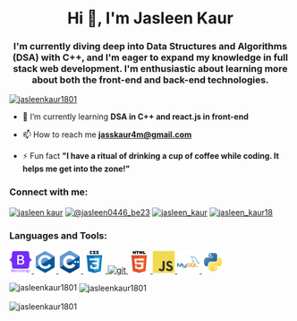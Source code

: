 <h1 align="center">Hi 👋, I'm Jasleen Kaur</h1>
<h3 align="center">I'm currently diving deep into Data Structures and Algorithms (DSA) with C++, and I'm eager to expand my knowledge in full stack web development. I'm enthusiastic about learning more about both the front-end and back-end technologies.</h3>

<p align="left"> <a href="https://github.com/ryo-ma/github-profile-trophy"><img src="https://github-profile-trophy.vercel.app/?username=jasleenkaur1801" alt="jasleenkaur1801" /></a> </p>

- 🌱 I’m currently learning **DSA in C++ and react.js in front-end**

- 📫 How to reach me **jasskaur4m@gmail.com**

- ⚡ Fun fact **"I have a ritual of drinking a cup of coffee while coding. It helps me get into the zone!"**

<h3 align="left">Connect with me:</h3>
<p align="left">
<a href="https://linkedin.com/in/jasleen kaur" target="blank"><img align="center" src="https://raw.githubusercontent.com/rahuldkjain/github-profile-readme-generator/master/src/images/icons/Social/linked-in-alt.svg" alt="jasleen kaur" height="30" width="40" /></a>
<a href="https://www.hackerrank.com/@jasleen0446_be23" target="blank"><img align="center" src="https://raw.githubusercontent.com/rahuldkjain/github-profile-readme-generator/master/src/images/icons/Social/hackerrank.svg" alt="@jasleen0446_be23" height="30" width="40" /></a>
<a href="https://codeforces.com/profile/jasleen_kaur" target="blank"><img align="center" src="https://raw.githubusercontent.com/rahuldkjain/github-profile-readme-generator/master/src/images/icons/Social/codeforces.svg" alt="jasleen_kaur" height="30" width="40" /></a>
<a href="https://www.leetcode.com/jasleen_kaur18" target="blank"><img align="center" src="https://raw.githubusercontent.com/rahuldkjain/github-profile-readme-generator/master/src/images/icons/Social/leet-code.svg" alt="jasleen_kaur18" height="30" width="40" /></a>
</p>

<h3 align="left">Languages and Tools:</h3>
<p align="left"> <a href="https://getbootstrap.com" target="_blank" rel="noreferrer"> <img src="https://raw.githubusercontent.com/devicons/devicon/master/icons/bootstrap/bootstrap-plain-wordmark.svg" alt="bootstrap" width="40" height="40"/> </a> <a href="https://www.cprogramming.com/" target="_blank" rel="noreferrer"> <img src="https://raw.githubusercontent.com/devicons/devicon/master/icons/c/c-original.svg" alt="c" width="40" height="40"/> </a> <a href="https://www.w3schools.com/cpp/" target="_blank" rel="noreferrer"> <img src="https://raw.githubusercontent.com/devicons/devicon/master/icons/cplusplus/cplusplus-original.svg" alt="cplusplus" width="40" height="40"/> </a> <a href="https://www.w3schools.com/css/" target="_blank" rel="noreferrer"> <img src="https://raw.githubusercontent.com/devicons/devicon/master/icons/css3/css3-original-wordmark.svg" alt="css3" width="40" height="40"/> </a> <a href="https://git-scm.com/" target="_blank" rel="noreferrer"> <img src="https://www.vectorlogo.zone/logos/git-scm/git-scm-icon.svg" alt="git" width="40" height="40"/> </a> <a href="https://www.w3.org/html/" target="_blank" rel="noreferrer"> <img src="https://raw.githubusercontent.com/devicons/devicon/master/icons/html5/html5-original-wordmark.svg" alt="html5" width="40" height="40"/> </a> <a href="https://developer.mozilla.org/en-US/docs/Web/JavaScript" target="_blank" rel="noreferrer"> <img src="https://raw.githubusercontent.com/devicons/devicon/master/icons/javascript/javascript-original.svg" alt="javascript" width="40" height="40"/> </a> <a href="https://www.mysql.com/" target="_blank" rel="noreferrer"> <img src="https://raw.githubusercontent.com/devicons/devicon/master/icons/mysql/mysql-original-wordmark.svg" alt="mysql" width="40" height="40"/> </a> <a href="https://www.python.org" target="_blank" rel="noreferrer"> <img src="https://raw.githubusercontent.com/devicons/devicon/master/icons/python/python-original.svg" alt="python" width="40" height="40"/> </a> </p>

<p><img align="left" src="https://github-readme-stats.vercel.app/api/top-langs?username=jasleenkaur1801&show_icons=true&locale=en&layout=compact" alt="jasleenkaur1801" /></p>

<p>&nbsp;<img align="center" src="https://github-readme-stats.vercel.app/api?username=jasleenkaur1801&show_icons=true&locale=en" alt="jasleenkaur1801" /></p>

<p><img align="center" src="https://github-readme-streak-stats.herokuapp.com/?user=jasleenkaur1801&" alt="jasleenkaur1801" /></p>
